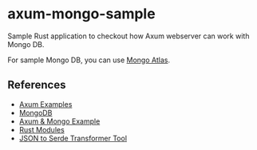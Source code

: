 # axum-mongo-sample

Sample Rust application to checkout how Axum webserver can work with Mongo DB.

For sample Mongo DB, you can use [Mongo Atlas](https://www.mongodb.com/atlas/database).

## References

- [Axum Examples](https://github.com/tokio-rs/axum/tree/main/examples)
- [MongoDB](https://www.mongodb.com/developer/languages/rust/rust-mongodb-crud-tutorial/)
- [Axum & Mongo Example](https://github.com/TechEmpower/FrameworkBenchmarks/blob/master/frameworks/Rust/axum/src/main_mongo.rs)
- [Rust Modules](https://doc.rust-lang.org/book/ch07-02-defining-modules-to-control-scope-and-privacy.html)
- [JSON to Serde Transformer Tool](https://transform.tools/json-to-rust-serde)
